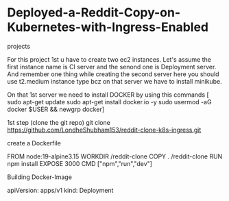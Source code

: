 # Deployed-a-Reddit-Copy-on-Kubernetes-with-Ingress-Enabled
projects

For this project 1st u have to create two ec2 instances. Let's assume the first instance name is CI server and the senond one is Deployment server. And remember one thing while creating the second server here you should use t2.medium instance type bcz on that server we have to install minikube. 

On that 1st server we need to install DOCKER by using this commands
[ sudo apt-get update
sudo apt-get install docker.io -y
sudo usermod -aG docker $USER && newgrp docker]

1st step (clone the git repo)
git clone https://github.com/LondheShubham153/reddit-clone-k8s-ingress.git

create a Dockerfile 

FROM node:19-alpine3.15
WORKDIR /reddit-clone
COPY . /reddit-clone
RUN npm install 
EXPOSE 3000
CMD ["npm","run","dev"]

Building Docker-Image

apiVersion: apps/v1
kind: Deployment
